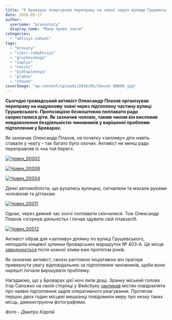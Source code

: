 ```yaml
---
title: "У Броварах влаштували переправу на човні через вулицю Грушевського – ФОТОРЕПОРТАЖ"
date: 2016-05-17
author: 
  username: "pravoznaty"
  display_name: "Маєш право знати"
categories: 
  - "aktsiyi-zahodi"
tags: 
  - "brovary"
  - "vibir-redaktsiyi"
  - "grushevskogo"
  - "zaplyv"
  - "novini"
  - "pidtoplennya"
  - "plahov"
  - "choven"
coverImage: "wp-content/uploads/2016/05/CHoven_00008.jpg"
---
```


**Сьогодні громадський активіст Олександр Плахов організував переправу на надувному човні через підтоплену частину вулиці Грушевського. Пропозицією безкоштовно поплавати радо скористалися діти. Як зазначив чоловік, таким чином він висловив  невдоволення бездіяльністю чиновників у вирішенні проблеми підтоплення у Броварах.**

Як зазначає Олександр Плахов, на початку «запливу» діти навіть ставали у чергу – так багато було охочих. Активіст не менш радо переправляв їх «на той берег».

[![Човен_00002](https://mpz.brovary.org/wp-content/uploads/2016/05/CHoven_00002.jpg)](https://mpz.brovary.org/wp-content/uploads/2016/05/CHoven_00002.jpg)

[![Човен_00008](https://mpz.brovary.org/wp-content/uploads/2016/05/CHoven_00008.jpg)](https://mpz.brovary.org/wp-content/uploads/2016/05/CHoven_00008.jpg)

[![Човен_00004](https://mpz.brovary.org/wp-content/uploads/2016/05/CHoven_00004.jpg)](https://mpz.brovary.org/wp-content/uploads/2016/05/CHoven_00004.jpg)

Деякі автомобілісти, що рухались вулицею, сигналили та махали руками чоловікові та дітлахам.

[![Човен_00011](https://mpz.brovary.org/wp-content/uploads/2016/05/CHoven_00011.jpg)](https://mpz.brovary.org/wp-content/uploads/2016/05/CHoven_00011.jpg)

Однак, через деякий час охочі поплавати скінчилися. Тож Олександр Плахов «згорнув діяльність» і почав здувати свій плавзасіб.

[![Човен_00012](https://mpz.brovary.org/wp-content/uploads/2016/05/CHoven_00012.jpg)](https://mpz.brovary.org/wp-content/uploads/2016/05/CHoven_00012.jpg)

Активіст обрав для «запливу» ділянку по вулиці Грушевського, неподалік кінцевої зупинки броварських маршруток № 403-А. Це місце [заводнюється](https://mpz.brovary.org/chomu-brovari-pislya-kozhnoyi-zlivi-peretvoryuyutsya-u-venetsiyu/) після кожної зливи вже протягом років.

Як зазначає активіст, своєю раптовою ініціативою він прагнув привернути увагу відповідальних за підтоплення чиновників, щоби вони нарешті почали вирішувати проблему.

Нагадаємо, що у Броварах цієї ночі лили дощі. Зранку міський голова Ігор Сапожко на своїй сторінці у Фейсбуку [закликав](https://mpz.brovary.org/sapozhko-prosyt-povidomlyaty-pro-pidtoplennya-u-brovarah-na-jogo-fejsbuk-storintsi/) містян повідомляти про наявні підтоплення задля оперативного реагування. Протягом перших двох годин місцеві мешканці повідомили меру про низку таких місць, демонструючи фотографіями.

_Фото - Дмитро Карпій_
